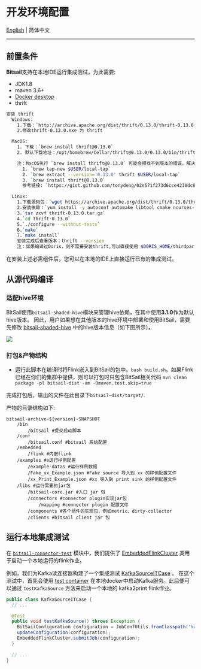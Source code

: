 # 开发环境配置

[English](../../../en/documents/start/env_setup.md) | 简体中文

-----

## 前置条件

**Bitsail**支持在本地IDE运行集成测试，为此需要:

- JDK1.8
- maven 3.6+
- [Docker desktop](https://www.docker.com/products/docker-desktop/)
- thrift
```bash
安装 thrift
  Windows:
    1.下载：`http://archive.apache.org/dist/thrift/0.13.0/thrift-0.13.0.exe`(下载目录自己指定)
    2.修改thrift-0.13.0.exe 为 thrift

  MacOS:
    1. 下载：`brew install thrift@0.13.0`
    2. 默认下载地址：/opt/homebrew/Cellar/thrift@0.13.0/0.13.0/bin/thrift

    注：MacOS执行 `brew install thrift@0.13.0` 可能会报找不到版本的错误，解决方法如下，在终端执行：
      1. `brew tap-new $USER/local-tap`
      2. `brew extract --version='0.13.0' thrift $USER/local-tap`
      3. `brew install thrift@0.13.0`
      参考链接: `https://gist.github.com/tonydeng/02e571f273d6cce4230dc8d5f394493c`

  Linux:
    1.下载源码包：`wget https://archive.apache.org/dist/thrift/0.13.0/thrift-0.13.0.tar.gz`
    2.安装依赖：`yum install -y autoconf automake libtool cmake ncurses-devel openssl-devel lzo-devel zlib-devel gcc gcc-c++`
    3.`tar zxvf thrift-0.13.0.tar.gz`
    4.`cd thrift-0.13.0`
    5.`./configure --without-tests`
    6.`make`
    7.`make install`
    安装完成后查看版本：thrift --version
    注：如果编译过Doris，则不需要安装thrift,可以直接使用 $DORIS_HOME/thirdparty/installed/bin/thrift
```

在安装上述必需组件后，您可以在本地的IDE上直接运行已有的集成测试。

## 从源代码编译

### 适配hive环境

BitSail使用`bitsail-shaded-hive`模块来管理hive依赖，在其中使用**3.1.0**作为默认hive版本。
因此，用户如果想在其他版本的hive环境中部署和使用BitSail，需要先修改 [bitsail-shaded-hive](https://github.com/bytedance/bitsail/blob/master/bitsail-shade/bitsail-shaded-hive/pom.xml) 中的hive版本信息（如下图所示）。

![](../../../images/change-hive-version.png)

### 打包&产物结构

- 运行此脚本在编译时将Flink嵌入到BitSail的包中。`bash build.sh`。如果Flink已经在你们的集群中提供，则可以打包时只包含BitSail相关代码 `mvn clean package -pl bitsail-dist -am -Dmaven.test.skip=true`

完成打包后，输出的文件在此目录下`bitsail-dist/target/`.

产物的目录结构如下:

``` simple
bitsail-archive-${version}-SNAPSHOT    
    /bin  
        /bitsail #提交启动脚本
    /conf
        /bitsail.conf #bitsail 系统配置
    /embedded
        /flink #内嵌flink
    /examples #e运行样例配置
        /example-datas #运行样例数据
        /Fake_xx_Example.json #Fake source 导入到 xx 的样例配置文件
        /xx_Print_Example.json #xx 导入到 print sink 的样例配置文件
    /libs #运行需要的jar包
        /bitsail-core.jar #入口 jar 包
        /connectors #connector plugin实现jar包
            /mapping #connector plugin 配置文件
        /components #各个组件的实现包，例如metric、dirty-collector
        /clients #bitsail client jar 包
```

## 运行本地集成测试

在 [`bitsail-connector-test`](https://github.com/bytedance/bitsail/tree/master/bitsail-test/bitsail-connector-test) 模块中，我们提供了 [EmbeddedFlinkCluster](https://github.com/bytedance/bitsail/blob/master/bitsail-test/bitsail-connector-test/src/main/java/com/bytedance/bitsail/test/connector/test/EmbeddedFlinkCluster.java) 类用于启动一个本地运行的flink作业。

例如，我们为Kafka读连接器构建了一个集成测试 [KafkaSourceITCase](https://github.com/bytedance/bitsail/blob/master/bitsail-connectors/bitsail-connectors-legacy/bitsail-connector-kafka/src/test/java/com/bytedance/bitsail/connector/legacy/kafka/source/KafkaSourceITCase.java) 。
在这个测试中，首先会使用 [test container](https://www.testcontainers.org/modules/kafka/) 在本地docker中启动Kafka服务。此后便可以通过 `testKafkaSource` 方法来启动一个本地的 kafka2print flink作业。

```java
public class KafkaSourceITCase {
  // ...

  @Test
  public void testKafkaSource() throws Exception {
    BitSailConfiguration configuration = JobConfUtils.fromClasspath("kafka_to_print.json");
    updateConfiguration(configuration);
    EmbeddedFlinkCluster.submitJob(configuration);
  }
  
  // ...
}
```